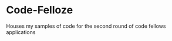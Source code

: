 Code-Felloze
============

Houses my samples of code for the second round of code fellows applications
